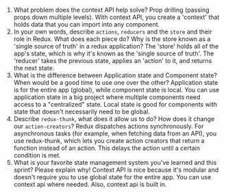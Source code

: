 1. What problem does the context API help solve?
Prop drilling (passing props down multiple levels). With context API, you create a 'context' that holds data that you can import into any component.
1. In your own words, describe `actions`, `reducers` and the `store` and their role in Redux. What does each piece do? Why is the store known as a 'single source of truth' in a redux application?
The 'store' holds all of the app's state, which is why it's known as the 'single source of truth'. The 'reducer' takes the previous state, applies an 'action' to it, and returns the next state.
1. What is the difference between Application state and Component state? When would be a good time to use one over the other?
Application state is for the entire app (global), while component state is local. You can use application state in a big project where multiple components need access to a "centralized" state. Local state is good for components with state that doesn't necessarily need to be global.
1. Describe `redux-thunk`, what does it allow us to do? How does it change our `action-creators`?
Redux dispatches actions synchronously. For asynchronous tasks (for example, when fetching data from an API), you use redux-thunk, which lets you create action creators that return a function instead of an action. This delays the action until a certain condition is met.
1. What is your favorite state management system you've learned and this sprint? Please explain why!
Context API is nice because it's modular and doesn't require you to use global state for the entire app. You can use context api where needed. Also, context api is built in.
